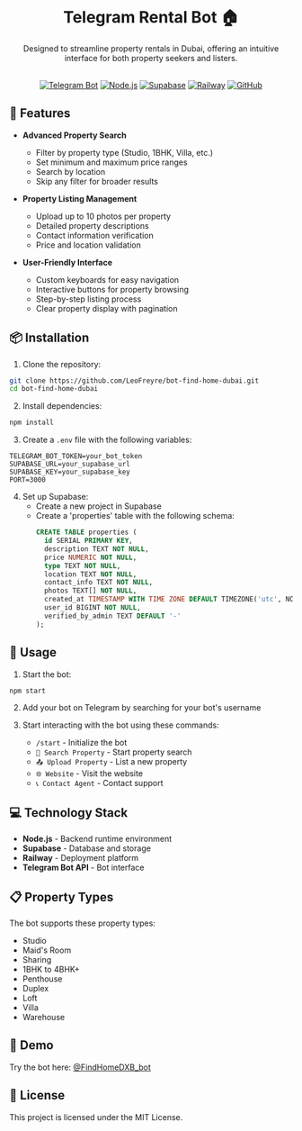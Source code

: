  <h1 align="center">Telegram Rental Bot 🏠</h1>

<div align="center">
  Designed to streamline property rentals in Dubai, offering an intuitive interface for both property seekers and listers.

  <br>
  <br>

  [![Telegram Bot](https://img.shields.io/badge/Telegram-Bot-blue?style=flat-square&logo=telegram)](https://core.telegram.org/bots/api)
  [![Node.js](https://img.shields.io/badge/Node.js-green?style=flat-square&logo=node.js)](https://nodejs.org/)
  [![Supabase](https://img.shields.io/badge/Supabase-Database-lightgreen?style=flat-square&logo=supabase)](https://supabase.com/)
  [![Railway](https://img.shields.io/badge/Railway-Deployment-blueviolet?style=flat-square&logo=railway)](https://railway.app/)
  [![GitHub](https://img.shields.io/badge/GitHub-Repository-gray?style=flat-square&logo=github)](https://github.com/LeoFreyre/bot-find-home-dubai)
</div>

## 🌟 Features

- **Advanced Property Search**
  - Filter by property type (Studio, 1BHK, Villa, etc.)
  - Set minimum and maximum price ranges
  - Search by location
  - Skip any filter for broader results

- **Property Listing Management**
  - Upload up to 10 photos per property
  - Detailed property descriptions
  - Contact information verification
  - Price and location validation

- **User-Friendly Interface**
  - Custom keyboards for easy navigation
  - Interactive buttons for property browsing
  - Step-by-step listing process
  - Clear property display with pagination

## 📦 Installation

1. Clone the repository:
```bash
git clone https://github.com/LeoFreyre/bot-find-home-dubai.git
cd bot-find-home-dubai
```

2. Install dependencies:
```bash
npm install
```

3. Create a `.env` file with the following variables:
```env
TELEGRAM_BOT_TOKEN=your_bot_token
SUPABASE_URL=your_supabase_url
SUPABASE_KEY=your_supabase_key
PORT=3000
```

4. Set up Supabase:
   - Create a new project in Supabase
   - Create a 'properties' table with the following schema:
     ```sql
     CREATE TABLE properties (
       id SERIAL PRIMARY KEY,
       description TEXT NOT NULL,
       price NUMERIC NOT NULL,
       type TEXT NOT NULL,
       location TEXT NOT NULL,
       contact_info TEXT NOT NULL,
       photos TEXT[] NOT NULL,
       created_at TIMESTAMP WITH TIME ZONE DEFAULT TIMEZONE('utc', NOW()),
       user_id BIGINT NOT NULL,
       verified_by_admin TEXT DEFAULT '-'
     );
     ```

## 🚀 Usage

1. Start the bot:
```bash
npm start
```

2. Add your bot on Telegram by searching for your bot's username

3. Start interacting with the bot using these commands:
   - `/start` - Initialize the bot
   - `🏡 Search Property` - Start property search
   - `📤 Upload Property` - List a new property
   - `🌐 Website` - Visit the website
   - `📞 Contact Agent` - Contact support

## 💻 Technology Stack

- **Node.js** - Backend runtime environment
- **Supabase** - Database and storage
- **Railway** - Deployment platform
- **Telegram Bot API** - Bot interface

## 📋 Property Types
The bot supports these property types:
- Studio
- Maid's Room
- Sharing
- 1BHK to 4BHK+
- Penthouse
- Duplex
- Loft
- Villa
- Warehouse

## 🎯 Demo

Try the bot here: [@FindHomeDXB_bot](https://t.me/Find_Home_DXB_Bot)

## 📄 License

This project is licensed under the MIT License.
